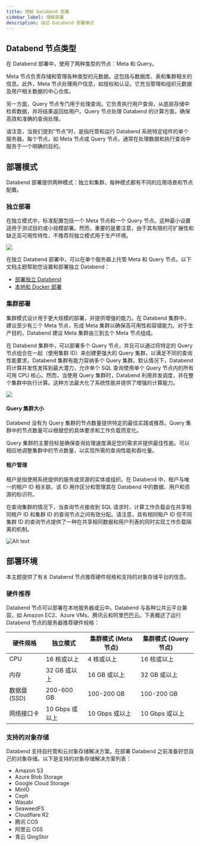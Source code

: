 ```yaml
---
title: 理解 Databend 部署
sidebar_label: 理解部署
description: 描述 Databend 部署模式
---
```


## Databend 节点类型

在 Databend 部署中，使用了两种类型的节点：Meta 和 Query。

Meta 节点负责存储和管理各种类型的元数据。这包括与数据库、表和集群相关的信息。此外，Meta 节点处理用户信息，如授权和认证。它充当管理和组织元数据及用户相关数据的中心仓库。

另一方面，Query 节点专门用于处理查询。它负责执行用户查询，从底层存储中检索数据，并将结果返回给用户。Query 节点处理 Databend 的计算方面，确保高效和准确的查询处理。

请注意，当我们提到“节点”时，是指托管和运行 Databend 系统特定组件的单个服务器。每个节点，如 Meta 节点或 Query 节点，通常在处理数据和执行查询中服务于一个明确的目的。

## 部署模式

Databend 部署提供两种模式：独立和集群，每种模式都有不同的应用场景和节点配置。

### 独立部署

在独立模式中，标准配置包括一个 Meta 节点和一个 Query 节点。这种最小设置适用于测试目的或小规模部署。然而，重要的是要注意，由于其有限的可扩展性和缺乏高可用性特性，不推荐将独立模式用于生产环境。

<img src="/img/deploy/deploy-standalone-arch.png"/>

在独立 Databend 部署中，可以在单个服务器上托管 Meta 和 Query 节点。以下文档主题帮助您设置和部署独立 Databend：

- [部署独立 Databend](01-deploying-databend.md)
- [本地和 Docker 部署](03-deploying-local.md)

### 集群部署

集群模式设计用于更大规模的部署，并提供增强的能力。在 Databend 集群中，建议至少有三个 Meta 节点，形成 Meta 集群以确保高可用性和容错能力。对于生产目的，Databend 建议 Meta 集群由三到五个 Meta 节点组成。

在 Databend 集群中，可以部署多个 Query 节点，并且可以通过将特定的 Query 节点组合在一起（使用集群 ID）来创建更强大的 Query 集群，以满足不同的查询性能要求。Databend 集群有能力容纳多个 Query 集群。默认情况下，Databend 将计算并发性发挥到最大潜力，允许单个 SQL 查询使用单个 Query 节点内的所有可用 CPU 核心。然而，当使用 Query 集群时，Databend 利用并发调度，并在整个集群中执行计算。这种方法最大化了系统性能并提供了增强的计算能力。

<img src="/img/deploy/deploy-cluster-arch.png"/>

#### Query 集群大小

Databend 没有为 Query 集群的节点数量提供特定的最佳实践或推荐。Query 集群中的节点数量可以根据您的具体要求和工作负载而变化。

Query 集群的主要目标是确保查询处理速度满足您的需求并提供最佳性能。可以相应地调整集群中的节点数量，以实现所需的查询性能和吞吐量。

#### 租户管理

租户是指使用系统提供的服务或资源的实体或组织。在 Databend 中，租户与唯一的租户 ID 相关联，该 ID 用作区分和管理其在 Databend 中的数据、用户和资源的标识符。

在查询集群的情况下，当查询节点接收到 SQL 请求时，计算工作负载会在共享相同租户 ID 和集群 ID 的查询节点之间有效分配。请注意，具有相同租户 ID 但不同集群 ID 的查询节点提供了一种在共享相同数据和用户列表的同时实现工作负载隔离的机制。

![Alt text](@site/docs/public/img/deploy/tenantid.PNG)

## 部署环境

本主题提供了有关 Databend 节点推荐硬件规格和支持的对象存储平台的信息。

### 硬件推荐

Databend 节点可以部署在本地服务器或云中。Databend 与各种公共云平台兼容，如 Amazon EC2、Azure VMs、腾讯云和阿里巴巴云。下表概述了运行 Databend 节点的服务器推荐硬件规格：

| 硬件规格     | 独立模式       | 集群模式 (Meta 节点) | 集群模式 (Query 节点) |
| ------------ | -------------- | -------------------- | --------------------- |
| CPU          | 16 核或以上    | 4 核或以上           | 16 核或以上           |
| 内存         | 32 GB 或以上   | 16 GB 或以上         | 32 GB 或以上          |
| 数据盘 (SSD) | 200-600 GB     | 100-200 GB           | 100-200 GB            |
| 网络接口卡   | 10 Gbps 或以上 | 10 Gbps 或以上       | 10 Gbps 或以上        |

### 支持的对象存储

Databend 支持自托管和云对象存储解决方案。在部署 Databend 之前准备好您自己的对象存储。以下是支持的对象存储解决方案列表：

- Amazon S3
- Azure Blob Storage
- Google Cloud Storage
- MinIO
- Ceph
- Wasabi
- SeaweedFS
- Cloudflare R2
- 腾讯 COS
- 阿里云 OSS
- 青云 QingStor
